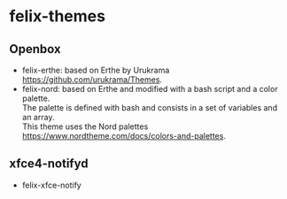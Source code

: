 # felix-themes

## Openbox
  - felix-erthe: based on Erthe by Urukrama <https://github.com/urukrama/Themes>.
  - felix-nord: based on Erthe and modified with a bash script and a color palette.  
    The palette is defined with bash and consists in a set of variables and an array.  
    This theme uses the Nord palettes <https://www.nordtheme.com/docs/colors-and-palettes>.

## xfce4-notifyd
  - felix-xfce-notify
